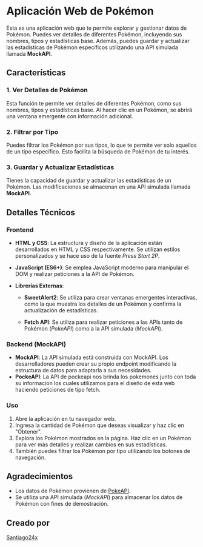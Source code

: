 # Aplicación Web de Pokémon

Esta es una aplicación web que te permite explorar y gestionar datos de Pokémon. Puedes ver detalles de diferentes Pokémon, incluyendo sus nombres, tipos y estadísticas base. Además, puedes guardar y actualizar las estadísticas de Pokémon específicos utilizando una API simulada llamada **MockAPI**.

## Características

### 1. Ver Detalles de Pokémon

Esta función te permite ver detalles de diferentes Pokémon, como sus nombres, tipos y estadísticas base. Al hacer clic en un Pokémon, se abrirá una ventana emergente con información adicional.

### 2. Filtrar por Tipo

Puedes filtrar los Pokémon por sus tipos, lo que te permite ver solo aquellos de un tipo específico. Esto facilita la búsqueda de Pokémon de tu interés.

### 3. Guardar y Actualizar Estadísticas

Tienes la capacidad de guardar y actualizar las estadísticas de un Pokémon. Las modificaciones se almacenan en una API simulada llamada **MockAPI**.

## Detalles Técnicos

### Frontend

- **HTML y CSS**: La estructura y diseño de la aplicación están desarrollados en HTML y CSS respectivamente. Se utilizan estilos personalizados y se hace uso de la fuente *Press Start 2P*.

- **JavaScript (ES6+)**: Se emplea JavaScript moderno para manipular el DOM y realizar peticiones a la API de Pokémon.

- **Librerías Externas**:
    - **SweetAlert2**: Se utiliza para crear ventanas emergentes interactivas, como la que muestra los detalles de un Pokémon y confirma la actualización de estadísticas.

    - **Fetch API**: Se utiliza para realizar peticiones a las APIs tanto de Pokémon (*PokeAPI*) como a la API simulada (*MockAPI*).

### Backend (MockAPI)

- **MockAPI**: La API simulada está construida con MockAPI. Los desarrolladores pueden crear su propio endpoint modificando la estructura de datos para adaptarla a sus necesidades.
- **PockeAPI**: La API de pockeapi nos brinda los pokemones junto con toda su informacion los cuales utilizamos para el diseño de esta web haciendo peticiones de tipo fetch.

### Uso

1. Abre la aplicación en tu navegador web.
2. Ingresa la cantidad de Pokémon que deseas visualizar y haz clic en "Obtener".
3. Explora los Pokémon mostrados en la página. Haz clic en un Pokémon para ver más detalles y realizar cambios en sus estadísticas.
4. También puedes filtrar los Pokémon por tipo utilizando los botones de navegación.


## Agradecimientos

- Los datos de Pokémon provienen de [PokeAPI](https://pokeapi.co/).
- Se utiliza una API simulada (*MockAPI*) para almacenar los datos de Pokémon con fines de demostración.

## Creado por 

[Santiago24x](https://github.com/Santiago24x)


